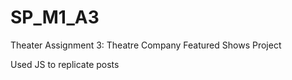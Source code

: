 # SP_M1_A3
Theater
Assignment 3: Theatre Company Featured Shows Project

Used JS to replicate posts
